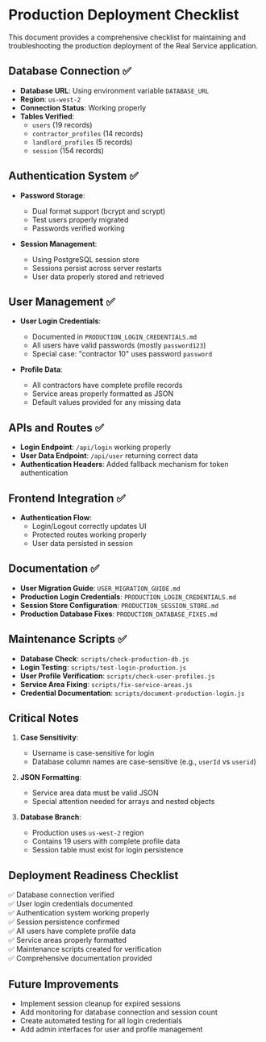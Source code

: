 # Production Deployment Checklist

This document provides a comprehensive checklist for maintaining and troubleshooting the production deployment of the Real Service application.

## Database Connection ✅

- **Database URL**: Using environment variable `DATABASE_URL`
- **Region**: `us-west-2` 
- **Connection Status**: Working properly
- **Tables Verified**: 
  - `users` (19 records)
  - `contractor_profiles` (14 records)
  - `landlord_profiles` (5 records)
  - `session` (154 records)

## Authentication System ✅

- **Password Storage**: 
  - Dual format support (bcrypt and scrypt)
  - Test users properly migrated
  - Passwords verified working

- **Session Management**:
  - Using PostgreSQL session store
  - Sessions persist across server restarts
  - User data properly stored and retrieved

## User Management ✅

- **User Login Credentials**:
  - Documented in `PRODUCTION_LOGIN_CREDENTIALS.md`
  - All users have valid passwords (mostly `password123`)
  - Special case: "contractor 10" uses password `password`

- **Profile Data**:
  - All contractors have complete profile records
  - Service areas properly formatted as JSON
  - Default values provided for any missing data

## APIs and Routes ✅

- **Login Endpoint**: `/api/login` working properly
- **User Data Endpoint**: `/api/user` returning correct data
- **Authentication Headers**: Added fallback mechanism for token authentication

## Frontend Integration ✅

- **Authentication Flow**:
  - Login/Logout correctly updates UI
  - Protected routes working properly
  - User data persisted in session

## Documentation ✅

- **User Migration Guide**: `USER_MIGRATION_GUIDE.md`
- **Production Login Credentials**: `PRODUCTION_LOGIN_CREDENTIALS.md`
- **Session Store Configuration**: `PRODUCTION_SESSION_STORE.md`
- **Production Database Fixes**: `PRODUCTION_DATABASE_FIXES.md`

## Maintenance Scripts ✅

- **Database Check**: `scripts/check-production-db.js`
- **Login Testing**: `scripts/test-login-production.js`
- **User Profile Verification**: `scripts/check-user-profiles.js`
- **Service Area Fixing**: `scripts/fix-service-areas.js`
- **Credential Documentation**: `scripts/document-production-login.js`

## Critical Notes

1. **Case Sensitivity**:
   - Username is case-sensitive for login
   - Database column names are case-sensitive (e.g., `userId` vs `userid`)

2. **JSON Formatting**:
   - Service area data must be valid JSON
   - Special attention needed for arrays and nested objects

3. **Database Branch**:
   - Production uses `us-west-2` region
   - Contains 19 users with complete profile data
   - Session table must exist for login persistence

## Deployment Readiness Checklist

✅ Database connection verified  
✅ User login credentials documented  
✅ Authentication system working properly  
✅ Session persistence confirmed  
✅ All users have complete profile data  
✅ Service areas properly formatted  
✅ Maintenance scripts created for verification  
✅ Comprehensive documentation provided  

## Future Improvements

- Implement session cleanup for expired sessions
- Add monitoring for database connection and session count
- Create automated testing for all login credentials
- Add admin interfaces for user and profile management